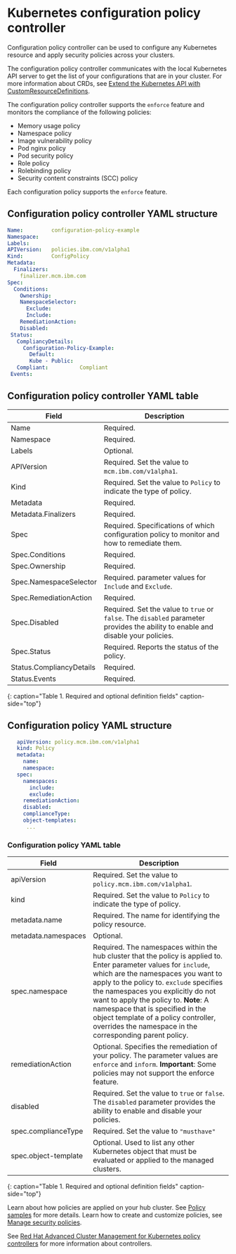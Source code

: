 # Kubernetes configuration policy controller

Configuration policy controller can be used to configure any Kubernetes resource and apply security policies across your clusters. 

The configuration policy controller communicates with the local Kubernetes API server to get the list of your configurations that are in your cluster. For more information about CRDs, see [Extend the Kubernetes API with CustomResourceDefinitions](https://kubernetes.io/docs/tasks/access-kubernetes-api/custom-resources/custom-resource-definitions/). 

<!--Parent policy  vs policy (replicated policy?)-->

The configuration policy controller supports the `enforce` feature and monitors the compliance of the following policies:

* Memory usage policy
* Namespace policy
* Image vulnerability policy
* Pod nginx policy
* Pod security policy
* Role policy
* Rolebinding policy
* Security content constraints (SCC) policy

Each configuration policy supports the `enforce` feature. 

## Configuration policy controller YAML structure

```yaml
Name:         configuration-policy-example
Namespace:
Labels:
APIVersion:   policies.ibm.com/v1alpha1
Kind:         ConfigPolicy
Metadata:
  Finalizers:
    finalizer.mcm.ibm.com
Spec:
  Conditions:
    Ownership:
    NamespaceSelector:
      Exclude:
      Include:
    RemediationAction:
    Disabled:
 Status:
   CompliancyDetails:
     Configuration-Policy-Example:
       Default:
       Kube - Public:
   Compliant:          Compliant
 Events:
```

## Configuration policy controller YAML table

|Field|Description|
|-- | -- |
| Name | Required. <!--Add explanation--> |
| Namespace | Required. <!--Add explanation--> |
| Labels | Optional. <!--Add description--> |
| APIVersion | Required. Set the value to `mcm.ibm.com/v1alpha1`. <!--current place holder until this info is updated--> |
| Kind | Required. Set the value to `Policy` to indicate the type of policy. |
| Metadata | Required. <!--add description--> |
| Metadata.Finalizers | Required. <!--add description-->  |
| Spec | Required. Specifications of which configuration policy to monitor and how to remediate them. |
| Spec.Conditions |  Required. <!--add description--> |
| Spec.Ownership | Required. <!--Add description--> |
| Spec.NamespaceSelector| Required. <!--add description--> parameter values for `Include` and `Exclude`. |
| Spec.RemediationAction | Required. | <!--add description-->|
| Spec.Disabled | Required. Set the value to `true` or `false`. The `disabled` parameter provides the ability to enable and disable your policies.|
| Spec.Status | Required. Reports the status of the policy. <!--expand explanation if possible--> |
| Status.CompliancyDetails | Required. <!--details needed--> |
| Status.Events| Required. <!--add details-->
{: caption="Table 1. Required and optional definition fields" caption-side="top"}


## Configuration policy YAML structure

```yaml
   apiVersion: policy.mcm.ibm.com/v1alpha1
   kind: Policy
   metadata:
     name: 
     namespace:
   spec:
     namespaces:
       include:
       exclude:
     remediationAction:
     disabled:
     complianceType:
     object-templates:
      ...

   ```

### Configuration policy YAML table

|Field|Description|
|-- | -- |
| apiVersion | Required. Set the value to `policy.mcm.ibm.com/v1alpha1`. <!--current place holder until this info is updated--> |
| kind | Required. Set the value to `Policy` to indicate the type of policy. |
| metadata.name | Required. The name for identifying the policy resource. |
| metadata.namespaces | Optional. |
| spec.namespace | Required. The namespaces within the hub cluster that the policy is applied to. Enter parameter values for `include`, which are the namespaces you want to apply to the policy to. `exclude` specifies the namespaces you explicitly do not want to apply the policy to. **Note**: A namespace that is specified in the object template of a policy controller, overrides the namespace in the corresponding parent policy.|
| remediationAction | Optional. Specifies the remediation of your policy. The parameter values are `enforce` and `inform`. **Important**: Some policies may not support the enforce feature.|
| disabled | Required. Set the value to `true` or `false`. The `disabled` parameter provides the ability to enable and disable your policies.|
| spec.complianceType | Required. Set the value to `"musthave"`|
| spec.object-template| Optional. Used to list any other Kubernetes object that must be evaluated or applied to the managed clusters. |
{: caption="Table 1. Required and optional definition fields" caption-side="top"}

<!--Still need to add doc to create a custom controller #1224-->
Learn about how policies are applied on your hub cluster. See [Policy samples](policy_sample_intro.md) for more details. Learn how to create and customize policies, see [Manage security policies](manage_policy_overview.md). 

See [Red Hat Advanced Cluster Management for Kubernetes policy controllers](../governance/policy_controllers.md) for more information about controllers.
